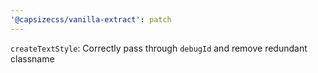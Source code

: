 ```yaml
---
'@capsizecss/vanilla-extract': patch
---
```


`createTextStyle`: Correctly pass through `debugId` and remove redundant classname
